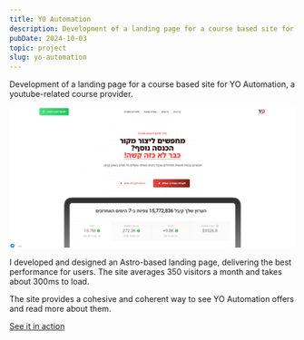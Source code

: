 ```yaml
---
title: YO Automation
description: Development of a landing page for a course based site for YO Automation, a youtube-related course provider.
pubDate: 2024-10-03
topic: project
slug: yo-automation
---
```


Development of a landing page for a course based site for YO Automation, a youtube-related course provider.

![YO Automation landing page](yo-automation.png)

I developed and designed an Astro-based landing page, delivering the best performance for users. The site averages 350 visitors a month and takes about 300ms to load.

The site provides a cohesive and coherent way to see YO Automation offers and read more about them.

<a href="https://yoautomation.com/" target="_blank" class="siia-btn">See it in action</a>
